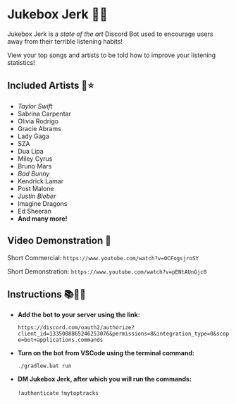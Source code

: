 # Jukebox Jerk 🤖🎶
Jukebox Jerk is a *state of the art* Discord Bot used to encourage users away from their terrible listening habits!

View your top songs and artists to be told how to improve your listening statistics!

## Included Artists 🎤⭐
- *Taylor Swift*
- Sabrina Carpentar
- Olivia Rodrigo
- Gracie Abrams
- Lady Gaga
- SZA
- Dua Lipa
- Miley Cyrus
- Bruno Mars
- *Bad Bunny*
- Kendrick Lamar
- Post Malone
- *Justin Bieber*
- Imagine Dragons
- Ed Sheeran
- **And many more!**

## Video Demonstration 🎥
Short Commercial: ```https://www.youtube.com/watch?v=0CFogsjroSY```

Short Demonstration: ```https://www.youtube.com/watch?v=pENtAUnGjc0```

## Instructions 📚👨‍🏫
- **Add the bot to your server using the link:**

    ```https://discord.com/oauth2/authorize?client_id=1335008865246253076&permissions=8&integration_type=0&scope=bot+applications.commands```

- **Turn on the bot from VSCode using the terminal command:**

    ```./gradlew.bat run```

- **DM Jukebox Jerk, after which you will run the commands:**

    ```!authenticate```
    ```!mytoptracks```
